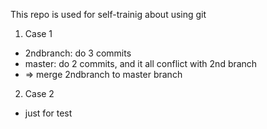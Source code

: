 This repo is used for self-trainig about using git
1. Case 1
 + 2ndbranch: do 3 commits
 + master: do 2 commits, and it all conflict with 2nd branch 
 + => merge 2ndbranch to master branch 

2. Case 2 
 + just for test 

